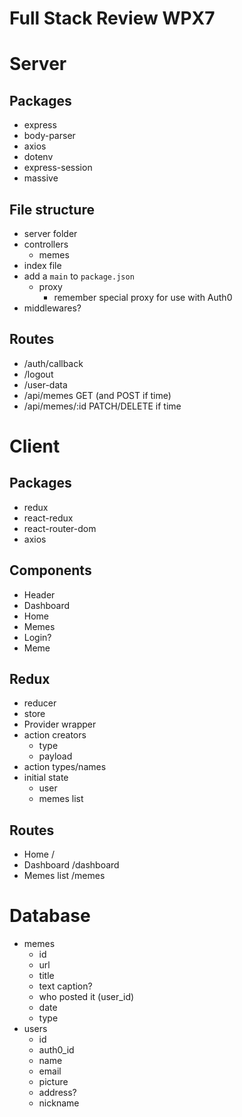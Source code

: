 # Full Stack Review WPX7

# Server

## Packages

* express
* body-parser
* axios
* dotenv
* express-session
* massive

## File structure

* server folder
* controllers
  * memes
* index file
* add a `main` to `package.json`
  * proxy
    * remember special proxy for use with Auth0
* middlewares?

## Routes

* /auth/callback
* /logout
* /user-data
* /api/memes GET (and POST if time)
* /api/memes/:id PATCH/DELETE if time

# Client

## Packages

* redux
* react-redux
* react-router-dom
* axios

## Components

* Header
* Dashboard
* Home
* Memes
* Login?
* Meme

## Redux

* reducer
* store
* Provider wrapper
* action creators
  * type
  * payload
* action types/names
* initial state
  * user
  * memes list

## Routes

* Home /
* Dashboard /dashboard
* Memes list /memes

# Database

* memes
  * id
  * url
  * title
  * text caption?
  * who posted it (user_id)
  * date
  * type
* users
  * id
  * auth0_id
  * name
  * email
  * picture
  * address?
  * nickname